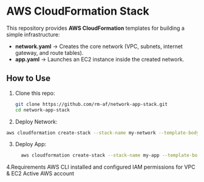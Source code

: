 # AWS CloudFormation Stack

This repository provides **AWS CloudFormation** templates for building a simple infrastructure:

- **network.yaml** → Creates the core network (VPC, subnets, internet gateway, and route tables).
- **app.yaml** → Launches an EC2 instance inside the created network.

## How to Use
1. Clone this repo:
   ```bash
   git clone https://github.com/rm-af/network-app-stack.git
   cd network-app-stack

2. Deploy Network:
  ```bash
  aws cloudformation create-stack --stack-name my-network --template-body file://network.yaml
```

3. Deploy App:
   ```bash
     aws cloudformation create-stack --stack-name my-app --template-body file://app.yaml

4.Requirements
AWS CLI installed and configured
IAM permissions for VPC & EC2
Active AWS account

